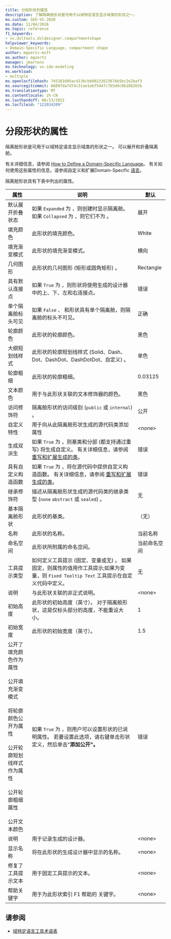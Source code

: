 ```yaml
---
title: 分段形状的属性
description: 了解隔离舱形状是可用于以域特定语言显示域类的形状之一。
ms.custom: SEO-VS-2020
ms.date: 11/04/2016
ms.topic: reference
f1_keywords:
- vs.dsltools.dsldesigner.compartmentshape
helpviewer_keywords:
- Domain-Specific Language, compartment shape
author: mgoertz-msft
ms.author: mgoertz
manager: jmartens
ms.technology: vs-ide-modeling
ms.workload:
- multiple
ms.openlocfilehash: 745101605ac4136cbb9823262367bb5bc2e2baf3
ms.sourcegitcommit: 68897da7d74c31ae1ebf5d47c7b5ddc9b108265b
ms.translationtype: MT
ms.contentlocale: zh-CN
ms.lasthandoff: 08/13/2021
ms.locfileid: "122034209"
---
```

# <a name="properties-of-compartment-shapes"></a>分段形状的属性
隔离舱形状是可用于以域特定语言显示域类的形状之一。 可以展开和折叠隔离舱。

 有关详细信息，请参阅 [How to Define a Domain-Specific Language](../modeling/how-to-define-a-domain-specific-language.md)。 有关如何使用这些属性的信息，请参阅自定义和扩展Domain-Specific [语言](../modeling/customizing-and-extending-a-domain-specific-language.md)。

 隔离舱形状具有下表中列出的属性。

|属性|说明|默认|
|-|-|-|
|默认展开折叠状态|如果 `Expanded` 为 ，则创建时显示隔离舱。 如果 `Collapsed` 为 ，则它们不为 。|展开|
|填充颜色|此形状的填充颜色。|White|
|填充渐变模式|此形状的填充渐变模式。|横向|
|几何图形|此形状的几何图形 (矩形或圆角矩形) 。|Rectangle|
|具有默认连接点|如果 `True` 为 ，则形状将使用生成的设计器中的上、下、左和右连接点。|错误|
|单个隔离舱标头可见|如果 `False` 、 和形状具有单个隔离舱，则隔离舱的标头不可见。|正确|
|轮廓颜色|此形状的轮廓颜色。|黑色|
|大纲短划线样式|此形状的轮廓短划线样式 (Solid、Dash、Dot、DashDot、DashDotDot、自定义) 。|单色|
|轮廓粗细|此形状的轮廓粗细。|0.03125|
|文本颜色|用于与此形状关联的文本修饰器的颜色。|黑色|
|访问修饰符|隔离舱形状的访问级别 (`public` 或 `internal`) 。|公开|
|自定义特性|用于向从此隔离舱形状生成的源代码类添加属性|\<none>|
|生成双派生|如果 `True` 为 ，则基类和分部 (都支持通过重写) 将生成自定义。 有关详细信息，请参阅 [重写和扩展生成的类](../modeling/overriding-and-extending-the-generated-classes.md)。|错误|
|具有自定义构造函数|如果 `True` 为 ，将在源代码中提供自定义构造函数。 有关详细信息，请参阅 [重写和扩展生成的类](../modeling/overriding-and-extending-the-generated-classes.md)。|错误|
|继承修饰符|描述从隔离舱形状生成的源代码类的继承类型 (`none` `abstract` 或 `sealed`) 。|无|
|基本隔离舱形状|此形状的基类。|（无）|
|名称|此形状的名称。|当前名称|
|命名空间|此形状所附属的命名空间。|当前命名空间|
|工具提示类型|如何定义工具提示 (固定、变量或无) 。 如果固定，则属性的值用作工具提示;如果为变量，则 `Fixed Tooltip Text` 工具提示在自定义代码中定义。|无|
|说明|与此形状关联的非正式说明。|\<none>|
|初始高度|此形状的初始高度（英寸）。 对于隔离舱形状，这是仅标头部分的高度，不能重设大小。|1|
|初始宽度|此形状的初始宽度（英寸）。|1.5|
|公开了填充颜色作为属性<br /><br /> 公开填充渐变模式<br /><br /> 将轮廓颜色公开为属性<br /><br /> 公开轮廓短划线样式作为属性<br /><br /> 公开轮廓粗细属性<br /><br /> 公开文本颜色|如果 `True` 为 ，则用户可以设置形状的已说明属性。 若要设置此选项，请右键单击形状定义，然后单击"**添加公开"。**|错误|
|说明|用于记录生成的设计器。|\<none>|
|显示名称|将在此形状的生成设计器中显示的名称。|\<none>|
|修复了工具提示文本|用于固定工具提示的文本。|\<none>|
|帮助关键字|用于为此形状索引 F1 帮助的 关键字。|\<none>|

## <a name="see-also"></a>请参阅

- [域特定语言工具术语表](/previous-versions/bb126564(v=vs.100))